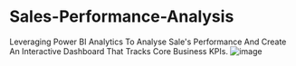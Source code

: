 # Sales-Performance-Analysis
Leveraging Power BI Analytics To Analyse Sale's Performance And Create An Interactive Dashboard That Tracks Core Business KPIs.
![image](https://github.com/user-attachments/assets/4688888f-a0f3-43aa-b8df-d80a9f99dd84)

